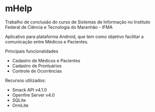 # mHelp
Trabalho de conclusão do curso de Sistemas de Informação no Instituto Federal de Ciência e Tecnologia do Maranhão - IFMA

Aplicativo para plataforma Android, que tem como objetivo facilitar a comunicação entre Médicos e Pacientes.

Principais funcionalidades
- Cadastro de Médicos e Pacientes
- Cadastro de Prontuários
- Controle de Ocorrências

Recursos utilizados:
- Smack API v4.1.0
- Openfire Server v4.0
- SQLite
- OrmLite




